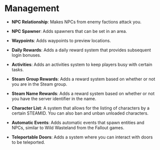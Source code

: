 # Management

- **NPC Relationship**: Makes NPCs from enemy factions attack you.

- **NPC Spawner**: Adds spawners that can be set in an area.

- **Waypoints**: Adds waypoints to preview locations.

- **Daily Rewards**: Adds a daily reward system that provides subsequent login bonuses.

- **Activities**: Adds an activities system to keep players busy with certain tasks.

- **Steam Group Rewards**: Adds a reward system based on whether or not you are in the Steam group.

- **Steam Name Rewards**: Adds a reward system based on whether or not you have the server identifier in the name.

- **Character List**: A system that allows for the listing of characters by a certain STEAMID. You can also ban and unban unloaded characters.

- **Automatic Events**: Adds automatic events that spawn entities and NPCs, similar to Wild Wasteland from the Fallout games.

- **Teleportable Doors**: Adds a system where you can interact with doors to be teleported.